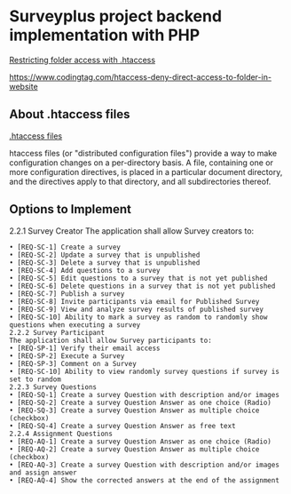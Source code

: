 # Surveyplus project backend implementation with PHP

[Restricting folder access with .htaccess](https://www.itsolutionstuff.com/post/how-to-restrict-access-to-a-folder-with-htaccessexample.html)

https://www.codingtag.com/htaccess-deny-direct-access-to-folder-in-website

## About .htaccess files

[.htaccess files](https://docs.oracle.com/cd/B14099_19/web.1012/q20206/howto/htaccess.html)

htaccess files (or "distributed configuration files") provide a way to make configuration changes on a per-directory basis. A file, containing one or more configuration directives, is placed in a particular document directory, and the directives apply to that directory, and all subdirectories thereof.


## Options to Implement


2.2.1 Survey Creator
The application shall allow Survey creators to:


    • [REQ-SC-1] Create a survey
    • [REQ-SC-2] Update a survey that is unpublished
    • [REQ-SC-3] Delete a survey that is unpublished
    • [REQ-SC-4] Add questions to a survey
    • [REQ-SC-5] Edit questions to a survey that is not yet published
    • [REQ-SC-6] Delete questions in a survey that is not yet published
    • [REQ-SC-7] Publish a survey
    • [REQ-SC-8] Invite participants via email for Published Survey
    • [REQ-SC-9] View and analyze survey results of published survey
    • [REQ-SC-10] Ability to mark a survey as random to randomly show questions when executing a survey
    2.2.2 Survey Participant
    The application shall allow Survey participants to:
    • [REQ-SP-1] Verify their email access
    • [REQ-SP-2] Execute a Survey
    • [REQ-SP-3] Comment on a Survey
    • [REQ-SC-10] Ability to view randomly survey questions if survey is set to random
    2.2.3 Survey Questions
    • [REQ-SQ-1] Create a survey Question with description and/or images
    • [REQ-SQ-2] Create a survey Question Answer as one choice (Radio)
    • [REQ-SQ-3] Create a survey Question Answer as multiple choice (checkbox)
    • [REQ-SQ-4] Create a survey Question Answer as free text
    2.2.4 Assignment Questions
    • [REQ-AQ-1] Create a survey Question Answer as one choice (Radio)
    • [REQ-AQ-2] Create a survey Question Answer as multiple choice (checkbox)
    • [REQ-AQ-3] Create a survey Question with description and/or images and assign answer
    • [REQ-AQ-4] Show the corrected answers at the end of the assignment